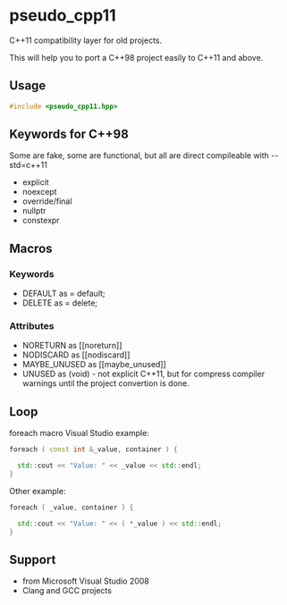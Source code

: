 # pseudo_cpp11
C++11 compatibility layer for old projects.

This will help you to port a C++98 project easily to C++11 and above.

## Usage
```cpp
#include <pseudo_cpp11.hpp>
```

## Keywords for C++98
Some are fake, some are functional, but all are direct compileable with --std=c++11
- explicit
- noexcept
- override/final
- nullptr
- constexpr

## Macros
### Keywords
- DEFAULT as = default;
- DELETE as = delete;

### Attributes
- NORETURN as [[noreturn]]
- NODISCARD as [[nodiscard]]
- MAYBE_UNUSED as [[maybe_unused]]
- UNUSED as (void) - not explicit C++11, but for compress compiler warnings until the project convertion is done.

## Loop
foreach macro
Visual Studio example:
```cpp
foreach ( const int &_value, container ) {

  std::cout << "Value: " << _value << std::endl;
}
```

Other example:
```cpp
foreach ( _value, container ) {

  std::cout << "Value: " << ( *_value ) << std::endl;
}
```

## Support
- from Microsoft Visual Studio 2008
- Clang and GCC projects
